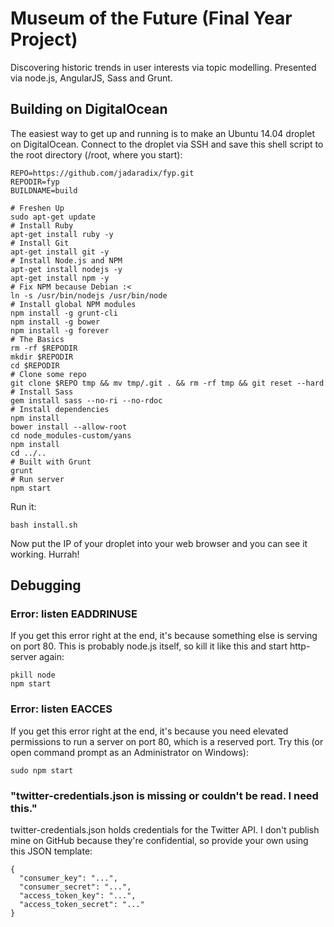 Museum of the Future (Final Year Project)
=========================================

Discovering historic trends in user interests via topic modelling. Presented via node.js, AngularJS, Sass and Grunt.

Building on DigitalOcean
------------------------
The easiest way to get up and running is to make an Ubuntu 14.04 droplet on DigitalOcean. Connect to the droplet via SSH and save this shell script to the root directory (/root, where you start):

    REPO=https://github.com/jadaradix/fyp.git
    REPODIR=fyp
    BUILDNAME=build
    
    # Freshen Up
    sudo apt-get update
    # Install Ruby
    apt-get install ruby -y
    # Install Git
    apt-get install git -y
    # Install Node.js and NPM
    apt-get install nodejs -y
    apt-get install npm -y
    # Fix NPM because Debian :<
    ln -s /usr/bin/nodejs /usr/bin/node
    # Install global NPM modules
    npm install -g grunt-cli
    npm install -g bower
    npm install -g forever
    # The Basics
    rm -rf $REPODIR
    mkdir $REPODIR
    cd $REPODIR
    # Clone some repo
    git clone $REPO tmp && mv tmp/.git . && rm -rf tmp && git reset --hard
    # Install Sass
    gem install sass --no-ri --no-rdoc
    # Install dependencies
    npm install
    bower install --allow-root
    cd node_modules-custom/yans
    npm install
    cd ../..
    # Built with Grunt
    grunt
    # Run server
    npm start

Run it:

    bash install.sh

Now put the IP of your droplet into your web browser and you can see it working. Hurrah!

Debugging
------------------------

### Error: listen EADDRINUSE

If you get this error right at the end, it's because something else is serving on port 80. This is probably node.js itself, so kill it like this and start http-server again:

    pkill node
    npm start

### Error: listen EACCES

If you get this error right at the end, it's because you need elevated permissions to run a server on port 80, which is a reserved port. Try this (or open command prompt as an Administrator on Windows):

    sudo npm start

### "twitter-credentials.json is missing or couldn't be read. I need this."

twitter-credentials.json holds credentials for the Twitter API. I don't publish mine on GitHub because they're confidential, so provide your own using this JSON template:

    {
      "consumer_key": "...",
      "consumer_secret": "...",
      "access_token_key": "...",
      "access_token_secret": "..."
    }
